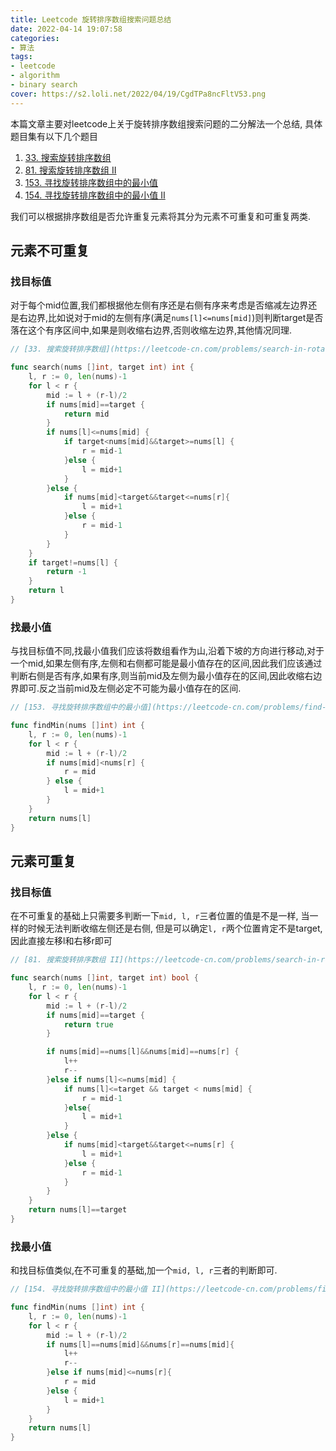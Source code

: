 ```yaml
---
title: Leetcode 旋转排序数组搜索问题总结
date: 2022-04-14 19:07:58
categories:
- 算法
tags:
- leetcode
- algorithm
- binary search
cover: https://s2.loli.net/2022/04/19/CgdTPa8ncFltV53.png
---
```


本篇文章主要对leetcode上关于旋转排序数组搜索问题的二分解法一个总结, 具体题目集有以下几个题目
1. [33. 搜索旋转排序数组](https://leetcode-cn.com/problems/search-in-rotated-sorted-array/)
2. [81. 搜索旋转排序数组 II](https://leetcode-cn.com/problems/search-in-rotated-sorted-array-ii/)
3. [153. 寻找旋转排序数组中的最小值](https://leetcode-cn.com/problems/find-minimum-in-rotated-sorted-array/)
4. [154. 寻找旋转排序数组中的最小值 II](https://leetcode-cn.com/problems/find-minimum-in-rotated-sorted-array-ii/)
<!-- more -->

我们可以根据排序数组是否允许重复元素将其分为元素不可重复和可重复两类.

## 元素不可重复

### 找目标值
对于每个mid位置,我们都根据他左侧有序还是右侧有序来考虑是否缩减左边界还是右边界,比如说对于mid的左侧有序(满足`nums[l]<=nums[mid]`)则判断target是否落在这个有序区间中,如果是则收缩右边界,否则收缩左边界,其他情况同理.
```go
// [33. 搜索旋转排序数组](https://leetcode-cn.com/problems/search-in-rotated-sorted-array/)

func search(nums []int, target int) int {
	l, r := 0, len(nums)-1
	for l < r {
		mid := l + (r-l)/2
		if nums[mid]==target {
			return mid
		}
		if nums[l]<=nums[mid] {
			if target<nums[mid]&&target>=nums[l] {
				r = mid-1
			}else {
				l = mid+1
			}
		}else {
			if nums[mid]<target&&target<=nums[r]{
				l = mid+1
			}else {
				r = mid-1
			}
		}
	}
	if target!=nums[l] {
		return -1
	}
	return l
}
```

### 找最小值
与找目标值不同,找最小值我们应该将数组看作为山,沿着下坡的方向进行移动,对于一个mid,如果左侧有序,左侧和右侧都可能是最小值存在的区间,因此我们应该通过判断右侧是否有序,如果有序,则当前mid及左侧为最小值存在的区间,因此收缩右边界即可.反之当前mid及左侧必定不可能为最小值存在的区间.
```go
// [153. 寻找旋转排序数组中的最小值](https://leetcode-cn.com/problems/find-minimum-in-rotated-sorted-array/)

func findMin(nums []int) int {
    l, r := 0, len(nums)-1
    for l < r {
        mid := l + (r-l)/2
        if nums[mid]<nums[r] {
            r = mid
        } else {
            l = mid+1
        }
    }
    return nums[l]
}
```

## 元素可重复

### 找目标值
在不可重复的基础上只需要多判断一下`mid, l, r`三者位置的值是不是一样, 当一样的时候无法判断收缩左侧还是右侧, 但是可以确定`l, r`两个位置肯定不是target, 因此直接左移l和右移r即可
```go
// [81. 搜索旋转排序数组 II](https://leetcode-cn.com/problems/search-in-rotated-sorted-array-ii/)

func search(nums []int, target int) bool {
    l, r := 0, len(nums)-1
    for l < r {
        mid := l + (r-l)/2
        if nums[mid]==target {
            return true
        }

        if nums[mid]==nums[l]&&nums[mid]==nums[r] {
            l++
            r--
        }else if nums[l]<=nums[mid] {
            if nums[l]<=target && target < nums[mid] {
                r = mid-1
            }else{
                l = mid+1
            }
        }else {
            if nums[mid]<target&&target<=nums[r] {
                l = mid+1
            }else {
                r = mid-1
            }
        }
    }
    return nums[l]==target
}
```

### 找最小值
和找目标值类似,在不可重复的基础,加一个`mid, l, r`三者的判断即可.
```go
// [154. 寻找旋转排序数组中的最小值 II](https://leetcode-cn.com/problems/find-minimum-in-rotated-sorted-array-ii/)

func findMin(nums []int) int {
    l, r := 0, len(nums)-1
    for l < r {
        mid := l + (r-l)/2
        if nums[l]==nums[mid]&&nums[r]==nums[mid]{
            l++
            r--
        }else if nums[mid]<=nums[r]{
            r = mid
        }else {
            l = mid+1
        }
    }
    return nums[l]
}
```